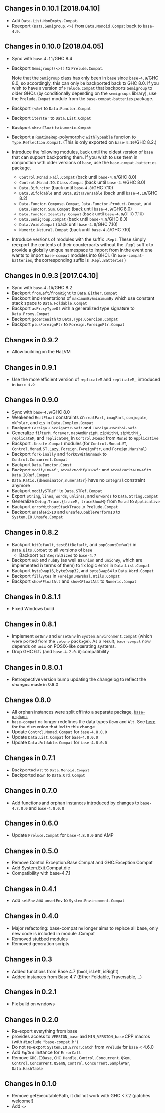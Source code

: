 ## Changes in 0.10.1 [2018.04.10]
- Add `Data.List.NonEmpty.Compat`.
- Reexport `(Data.Semigroup.<>)` from `Data.Monoid.Compat` back to `base-4.9`.

## Changes in 0.10.0 [2018.04.05]
 - Sync with `base-4.11`/GHC 8.4
 - Backport `Semigroup((<>))` to `Prelude.Compat`.

   Note that the `Semigroup` class has only been in `base` since
   `base-4.9`/GHC 8.0, so accordingly, this can only be backported back
   to GHC 8.0. If you wish to have a version of `Prelude.Compat` that backports
   `Semigroup` to older GHCs (by conditionally depending on the `semigroups`
   library), use the `Prelude.Compat` module from the `base-compat-batteries`
   package.
 - Backport `(<&>)` to `Data.Functor.Compat`
 - Backport `iterate'` to `Data.List.Compat`
 - Backport `showHFloat` to `Numeric.Compat`
 - Backport a `RuntimeRep`-polymorphic `withTypeable` function to
   `Type.Reflection.Compat`. (This is only exported on `base-4.10`/GHC 8.2.)
 - Introduce the following modules, back until the oldest version of `base`
   that can support backporting them. If you wish to use them in conjunction
   with older versions of `base`, use the `base-compat-batteries` package.
   - `Control.Monad.Fail.Compat` (back until `base-4.9`/GHC 8.0)
   - `Control.Monad.IO.Class.Compat` (back until `base-4.9`/GHC 8.0)
   - `Data.Bifunctor` (back until `base-4.8`/GHC 7.10)
   - `Data.Bifoldable` and `Data.Bitraversable` (back until `base-4.10`/GHC 8.2)
   - `Data.Functor.Compose.Compat`, `Data.Functor.Product.Compat`, and
     `Data.Functor.Sum.Compat` (back until `base-4.9`/GHC 8.0)
   - `Data.Functor.Identity.Compat` (back until `base-4.8`/GHC 7.10)
   - `Data.Semigroup.Compat` (back until `base-4.9`/GHC 8.0)
   - `Data.Void.Compat` (back until `base-4.8`/GHC 7.10)
   - `Numeric.Natural.Compat` (back until `base-4.8`/GHC 7.10)
 - Introduce versions of modules with the suffix `.Repl`. These simply reexport
   the contents of their counterparts without the `.Repl` suffix to provide
   a globally unique namespace to import from in the event one wants to import
   `base-compat` modules into GHCi. (In `base-compat-batteries`, the
   corresponding suffix is `.Repl.Batteries`.)

## Changes in 0.9.3 [2017.04.10]
 - Sync with `base-4.10`/GHC 8.2
 - Backport `fromLeft`/`fromRight` to `Data.Either.Compat`
 - Backport implementations of `maximumBy`/`minimumBy` which use constant stack
   space to `Data.Foldable.Compat`
 - Backport `asProxyTypeOf` with a generalized type signature to
   `Data.Proxy.Compat`
 - Backport `gcoerceWith` to `Data.Type.Coercion.Compat`
 - Backport `plusForeignPtr` to `Foreign.ForeignPtr.Compat`

## Changes in 0.9.2
 - Allow building on the HaLVM

## Changes in 0.9.1
 - Use the more efficient version of `replicateM` and `replicateM_` introduced
   in `base-4.9`

## Changes in 0.9.0
 - Sync with `base-4.9`/GHC 8.0
 - Weakened `RealFloat` constraints on `realPart`, `imagPart`, `conjugate`,
   `mkPolar`, and `cis` in `Data.Complex.Compat`
 - Backport `Foreign.ForeignPtr.Safe` and `Foreign.Marshal.Safe`
 - Generalize `filterM`, `forever`, `mapAndUnzipM`, `zipWithM`, `zipWithM_`,
   `replicateM`, and `replicateM_` in `Control.Monad` from `Monad` to
   `Applicative`
 - Backport `.Unsafe.Compat` modules (for `Control.Monad.ST`,
   `Control.Monad.ST.Lazy`, `Foreign.ForeignPtr`, and `Foreign.Marshal`)
 - Backport `forkFinally` and `forkOSWithUnmask` to `Control.Concurrent.Compat`
 - Backport `Data.Functor.Const`
 - Backport `modifyIORef'`, `atomicModifyIORef'` and `atomicWriteIORef` to
   `Data.IORef.Compat`
 - `Data.Ratio.{denominator,numerator}` have no `Integral` constraint anymore
 - Backport `modifySTRef'` to `Data.STRef.Compat`
 - Export `String`, `lines`, `words`, `unlines`, and `unwords` to
   `Data.String.Compat`
 - Generalize `Debug.Trace.{traceM, traceShowM}` from `Monad` to `Applicative`
 - Backport `errorWithoutStackTrace` to `Prelude.Compat`
 - Backport `unsafeFixIO` and `unsafeDupablePerformIO` to
   `System.IO.Unsafe.Compat`

## Changes in 0.8.2
 - Backport `bitDefault`, `testBitDefault`, and `popCountDefault` in
   `Data.Bits.Compat` to all versions of `base`
   - Backport `toIntegralSized` to `base-4.7`
 - Backport `nub` and `nubBy` (as well as `union` and `unionBy`, which are
   implemented in terms of them) to fix logic error in `Data.List.Compat`
 - Backport `byteSwap16`, `byteSwap32`, and `byteSwap64` to `Data.Word.Compat`
 - Backport `fillBytes` in `Foreign.Marshal.Utils.Compat`
 - Backport `showFFloatAlt` and `showGFloatAlt` to `Numeric.Compat`

## Changes in 0.8.1.1
 - Fixed Windows build

## Changes in 0.8.1
 - Implement `setEnv` and `unsetEnv` in `System.Environment.Compat` (which were
   ported from the `setenv` package). As a result, `base-compat` now depends
   on `unix` on POSIX-like operating systems.
 - Drop GHC 6.12 (and `base-4.2.0.0`) compatibility

## Changes in 0.8.0.1
 - Retrospective version bump updating the changelog to reflect the changes
   made in 0.8.0

## Changes 0.8.0
 - All orphan instances were split off into a separate package,
   [`base-orphans`](https://github.com/haskell-compat/base-orphans)
 - `base-compat` no longer redefines the data types `Down` and `Alt`. See
   [here](https://github.com/haskell-compat/base-compat/issues/17) for
   the discussion that led to this change.
 - Update `Control.Monad.Compat` for `base-4.8.0.0`
 - Update `Data.List.Compat` for `base-4.8.0.0`
 - Update `Data.Foldable.Compat` for `base-4.8.0.0`

## Changes in 0.7.1
 - Backported `Alt` to `Data.Monoid.Compat`
 - Backported `Down` to `Data.Ord.Compat`

## Changes in 0.7.0
 - Add functions and orphan instances introduced by changes to
   `base-4.7.0.0` and `base-4.8.0.0`

## Changes in 0.6.0
 - Update `Prelude.Compat` for `base-4.8.0.0` and AMP

## Changes in 0.5.0
 - Remove Control.Exception.Base.Compat and GHC.Exception.Compat
 - Add System.Exit.Compat.die
 - Compatibility with base-4.7.1

## Changes in 0.4.1
 - Add `setEnv` and `unsetEnv` to `System.Environment.Compat`

## Changes in 0.4.0
 - Major refactoring: base-compat no longer aims to replace all base,
   only new code is included in module .Compat
 - Removed stubbed modules
 - Removed generation scripts

## Changes in 0.3
 - Added functions from Base 4.7 (bool, isLeft, isRight)
 - Added instances from Base 4.7 (Either Foldable, Traversable,...)

## Changes in 0.2.1
 - Fix build on windows

## Changes in 0.2.0
 - Re-export everything from base
 - provides access to `VERSION_base` and `MIN_VERSION_base` CPP macros (with
   `#include "base-compat.h"`)
 - Do not re-export `System.IO.Error.catch` from `Prelude` for `base` < 4.6.0
 - Add `Eq`/`Ord` instance for `ErrorCall`
 - Remove `GHC.IOBase`, `GHC.Handle`, `Control.Concurrent.QSem`,
   `Control.Concurrent.QSemN`, `Control.Concurrent.SampleVar`, `Data.HashTable`

## Changes in 0.1.0
 - Remove getExecutablePath, it did not work with GHC < 7.2 (patches welcome!)
 - Add `<>`
